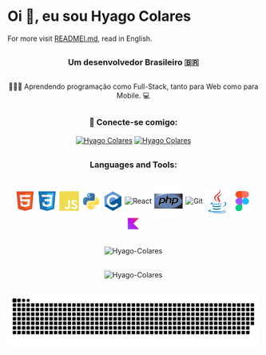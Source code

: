 <h1 align="leftr">Oi 👋, eu sou Hyago Colares</h1>
For more visit <a href="https://github.com/Hyagocolares/Hyagocolares/blob/main/READMEI.md">READMEI.md</a>, read in English.

##

<h3 align="center">Um desenvolvedor Brasileiro 🇧🇷</h3>

##

<p align="center"> 👨🏿‍💻  Aprendendo programação como Full-Stack, tanto para Web como para Mobile. 💻 </p>

##

<h3 align="center">🔗 Conecte-se comigo:</h3>

<p align="center">
<a href="https://www.linkedin.com/in/hyago-colares/" target="blank"><img align="center" src="https://raw.githubusercontent.com/rahuldkjain/github-profile-readme-generator/master/src/images/icons/Social/linked-in-alt.svg" alt="Hyago Colares" height="30" width="40" /></a>
<a href="https://www.instagram.com/hyago_colares/" target="blank"><img align="center" src="https://raw.githubusercontent.com/rahuldkjain/github-profile-readme-generator/master/src/images/icons/Social/instagram.svg" alt="Hyago Colares" height="30" width="40" /></a>
</p>

##

<h3 align="center">Languages and Tools:</h3>

  <div style="display: inline_block;" align="center"><br>
  
  <img align="center" alt="HTML" height="40" width="40" src="https://raw.githubusercontent.com/devicons/devicon/master/icons/html5/html5-original.svg">
  
  <img align="center" alt="CSS" height="40" width="40" src="https://raw.githubusercontent.com/devicons/devicon/master/icons/css3/css3-original.svg">
  
  <img align="center" alt="JS" height="40" width="40" src="https://raw.githubusercontent.com/devicons/devicon/master/icons/javascript/javascript-plain.svg">
  
  <img align="center" alt="Python" height="40" width="40" src="https://raw.githubusercontent.com/devicons/devicon/master/icons/python/python-original.svg">
  
  <img align="center" alt="C" height="40" width="40" src="https://github.com/devicons/devicon/blob/master/icons/c/c-original.svg">
  
  <img align="center" alt="React" height="40" width="40" src="https://logospng.org/download/react/logo-react-1024.png">
  
  <img align="center" alt="PHP" height="60" width="60" src="https://github.com/devicons/devicon/blob/master/icons/php/php-original.svg">
  
  <img align="center" alt="Git" height="40" width="40" src="https://git-scm.com/images/logos/downloads/Git-Icon-1788C.png">
  
  <img align="center" alt="Java" height="50" width="50" src="https://github.com/devicons/devicon/blob/master/icons/java/java-original.svg">
  
  <img align="center" alt="Figma" height="40" width="40" src="https://github.com/devicons/devicon/blob/master/icons/figma/figma-original.svg">
  
  <img align="center" alt="Kotlin" height="30" width="30" src="https://github.com/devicons/devicon/blob/master/icons/kotlin/kotlin-original.svg">

##

<p align="center"><img align="center" src="https://github-readme-stats.vercel.app/api/top-langs?username=Hyagocolares&theme=algolia&show_icons=true&locale=en&layout=compact" alt="Hyago-Colares" /></p>

##

<p align="center"><img align="center" src="https://github-readme-stats.vercel.app/api?username=Hyagocolares&theme=algolia&show_icons=true&locale=en" alt="Hyago-Colares" /></p>

##
  

![Snake animation](https://github.com/igonc/igonc/blob/main/github-contribution-grid-snake.svg)

###
